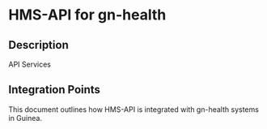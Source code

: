 # HMS-API for gn-health

## Description

API Services

## Integration Points

This document outlines how HMS-API is integrated with gn-health systems in Guinea.
